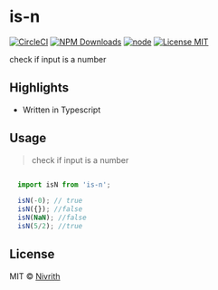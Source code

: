 # is-n

[![CircleCI](https://circleci.com/gh/nivrith/is-n/tree/master.svg?style=svg)](https://circleci.com/gh/nivrith/is-n/tree/master)
[![NPM Downloads](https://img.shields.io/npm/dw/is-n.svg)](https://www.npmjs.com/package/is-n)
[![node](https://img.shields.io/node/v/is-n.svg)](https://www.npmjs.com/package/is-n)
[![License MIT](https://img.shields.io/github/license/nivrith/is-n.svg)](https://github.com/nivrith/is-n/blob/master/LICENSE)

check if input is a number

## Highlights

- Written in Typescript

## Usage

> check if input is a number

```js

  import isN from 'is-n';

  isN(-0); // true
  isN({}); //false
  isN(NaN); //false
  isN(5/2); //true

```

## License

MIT © [Nivrith](https://github.com/nivrith)
